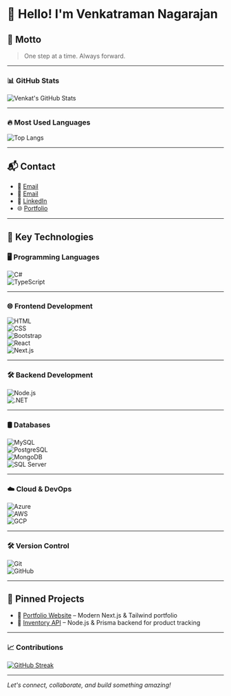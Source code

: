 # 👋 Hello! I'm Venkatraman Nagarajan

## 🧘 Motto  
> One step at a time. Always forward.

---

### 📊 GitHub Stats  
![Venkat's GitHub Stats](https://github-readme-stats.vercel.app/api?username=VenkatASE&show_icons=true&theme=tokyonight&count_private=true)

---

### 🔥 Most Used Languages  
![Top Langs](https://github-readme-stats.vercel.app/api/top-langs/?username=VenkatASE&layout=compact&theme=tokyonight)

---

## 📬 Contact
- 📧 [Email](mailto:reachtovenkatraman@gmail.com)
- 📧 [Email](mailto:venkatdotdev@gmail.com)
- 🔗 [LinkedIn](https://www.linkedin.com/in/venkatase/)
- 🌐 [Portfolio](https://venkatraman-nagarajan.vercel.app/)

---

## 🚀 Key Technologies

### 🖥️ Programming Languages  
![C#](https://img.shields.io/badge/-C%23-239120?style=flat-square&logo=c-sharp&logoColor=white)  
![TypeScript](https://img.shields.io/badge/-TypeScript-3178C6?style=flat-square&logo=typescript&logoColor=white)

---

### 🌐 Frontend Development  
![HTML](https://img.shields.io/badge/-HTML5-E34F26?style=flat-square&logo=html5&logoColor=white)  
![CSS](https://img.shields.io/badge/-CSS3-1572B6?style=flat-square&logo=css3&logoColor=white)  
![Bootstrap](https://img.shields.io/badge/-Bootstrap-563D7C?style=flat-square&logo=bootstrap&logoColor=white)  
![React](https://img.shields.io/badge/-React-20232A?style=flat-square&logo=react&logoColor=61DAFB)  
![Next.js](https://img.shields.io/badge/-Next.js-black?style=flat-square&logo=next.js)

---

### 🛠 Backend Development  
![Node.js](https://img.shields.io/badge/-Node.js-339933?style=flat-square&logo=node.js&logoColor=white)  
![.NET](https://img.shields.io/badge/-.NET-512BD4?style=flat-square&logo=dotnet&logoColor=white)

---

### 🛢️ Databases  
![MySQL](https://img.shields.io/badge/-MySQL-4479A1?style=flat-square&logo=mysql&logoColor=white)  
![PostgreSQL](https://img.shields.io/badge/-PostgreSQL-336791?style=flat-square&logo=postgresql&logoColor=white)  
![MongoDB](https://img.shields.io/badge/-MongoDB-47A248?style=flat-square&logo=mongodb&logoColor=white)  
![SQL Server](https://img.shields.io/badge/-SQL-white?style=flat-square&logo=microsoft-sql-server&logoColor=red)

---

### ☁️ Cloud & DevOps  
![Azure](https://img.shields.io/badge/-Microsoft%20Azure-0089D6?style=flat-square&logo=microsoft-azure&logoColor=white)  
![AWS](https://img.shields.io/badge/-Amazon%20AWS-232F3E?style=flat-square&logo=amazon-aws&logoColor=white)  
![GCP](https://img.shields.io/badge/-Google%20Cloud-4285F4?style=flat-square&logo=google-cloud&logoColor=white)

---

### 🛠 Version Control  
![Git](https://img.shields.io/badge/-Git-F05032?style=flat-square&logo=git&logoColor=white)  
![GitHub](https://img.shields.io/badge/-GitHub-181717?style=flat-square&logo=github)

---

## 📌 Pinned Projects
- 🔹 [Portfolio Website](https://github.com/venkatdotdev/venkatdotdev) – Modern Next.js & Tailwind portfolio
- 🔹 [Inventory API](https://github.com/venkatdotdev/inventory-api) – Node.js & Prisma backend for product tracking

---

### 📈 Contributions
[![GitHub Streak](https://streak-stats.demolab.com?user=VenkatASE&theme=tokyonight)](https://git.io/streak-stats)

---

*Let's connect, collaborate, and build something amazing!*
